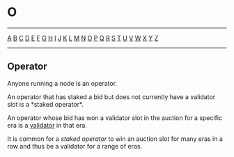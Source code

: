 # O

---

[A](A.md) [B](B.md) [C](C.md) [D](D.md) [E](E.md) [F](F.md) [G](G.md) [H](H.md) [I](I.md) [J](J.md) [K](K.md) [L](L.md) [M](M.md) [N](N.md) [O](O.md) [P](P.md) [Q](Q.md) [R](R.md) [S](S.md) [T](T.md) [U](U.md) [V](V.md) [W](W.md) [X](X.md) [Y](Y.md) [Z](Z.md)

---

## Operator

Anyone running a node is an operator.

An operator that has staked a bid but does not currently have a validator slot is a \*staked operator\*.

An operator whose bid has won a validator slot in the auction for a specific era is a [validator](V.md#validator) in that era.

It is common for a _staked operator_ to win an auction slot for many eras in a row and thus be a validator for a range of eras.
